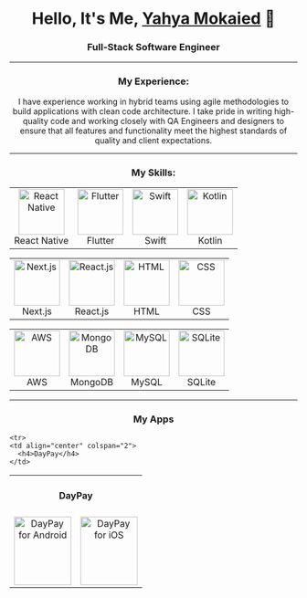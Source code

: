 <h1 align="center">Hello, It's Me, <a href="https://www.github.com/yahyamokaied">Yahya Mokaied</a>  👋</h1>
<h3 align="center">Full-Stack Software Engineer</h3>
<hr>

<h3 align="center">My Experience:</h3>
<p align="center">I have experience working in hybrid teams using agile methodologies to build applications with clean code architecture. I take pride in writing high-quality code and working closely with QA Engineers and designers to ensure that all features and functionality meet the highest standards of quality and client expectations.</p>

<hr>


<h3 align="center">My Skills:</h3>
<table align="center" border="0" cellspacing="20" cellpadding="20">
  <tr>
    <td align="center">
      <img src="https://www.vectorlogo.zone/logos/reactjs/reactjs-icon.svg" alt="React Native" width="80" height="80"/>
      <br />
      React Native
    </td>
    <td align="center">
      <img src="https://www.vectorlogo.zone/logos/flutterio/flutterio-icon.svg" alt="Flutter" width="80" height="80"/> 
      <br />
      Flutter
    </td>
    <td align="center">
      <img src="https://www.vectorlogo.zone/logos/swift/swift-icon.svg" alt="Swift" width="80" height="80"/> 
      <br />
      Swift
    </td>
    <td align="center">
      <img src="https://www.vectorlogo.zone/logos/kotlinlang/kotlinlang-icon.svg" alt="Kotlin" width="80" height="80"/> 
      <br />
      Kotlin
    </td>
  </tr>
</table>

<table align="center" border="0" cellspacing="20" cellpadding="20">
  <tr>
    <td align="center">
      <img src="https://upload.wikimedia.org/wikipedia/commons/8/8e/Nextjs-logo.svg" alt="Next.js" width="80" height="80"/>
      <br />
      Next.js
    </td>
    <td align="center">
      <img src="https://www.vectorlogo.zone/logos/reactjs/reactjs-icon.svg" alt="React.js" width="80" height="80"/> 
      <br />
      React.js
    </td>
    <td align="center">
      <img src="https://www.vectorlogo.zone/logos/w3_html5/w3_html5-icon.svg" alt="HTML" width="80" height="80"/> 
      <br />
      HTML
    </td>
    <td align="center">
      <img src="https://www.vectorlogo.zone/logos/netlifyapp_watercss/netlifyapp_watercss-icon.svg" alt="CSS" width="80" height="80"/> 
      <br />
      CSS
    </td>
  </tr>
</table>

<table align="center" border="0" cellspacing="20" cellpadding="20">
  <tr>
    <td align="center">
      <img src="https://www.vectorlogo.zone/logos/amazon_aws/amazon_aws-ar21.svg" alt="AWS" width="80" height="80"/> 
      <br />
      AWS
    </td>
    <td align="center">
      <img src="https://www.vectorlogo.zone/logos/mongodb/mongodb-icon.svg" alt="MongoDB" width="80" height="80"/> 
      <br />
      MongoDB
    </td>
    <td align="center">
      <img src="https://www.vectorlogo.zone/logos/mysql/mysql-icon.svg" alt="MySQL" width="80" height="80"/> 
      <br />
      MySQL
    </td>
    <td align="center">
      <img src="https://www.vectorlogo.zone/logos/sqlite/sqlite-icon.svg" alt="SQLite" width="80" height="80"/> 
      <br />
      SQLite
    </td>
  </tr>
</table>

<hr>

<h3 align="center">My Apps</h3>
<table align="center" border="0" cellspacing="20" cellpadding="20">
  
    <tr>
    <td align="center" colspan="2">
      <h4>DayPay</h4>
    </td>
  </tr>
  
  
  <tr>
    <td align="center" colspan="2">
      <h4>DayPay</h4>
    </td>
  </tr>
  
  
  <tr>
    <td align="center">
      <a href="https://play.google.com/store/apps/details?id=se.apphallen.daypay">
        <img src="https://www.vectorlogo.zone/logos/google_play/google_play-icon.svg" alt="DayPay for Android" width="100" height="120">
      </a>
    </td>
    <td align="center">
      <a href="https://apps.apple.com/us/app/daypay/id1642097718">
        <img src="https://upload.wikimedia.org/wikipedia/commons/f/fa/Apple_logo_black.svg" alt="DayPay for iOS" width="100" height="120">
      </a>
    </td>
  </tr>
  
</table>


